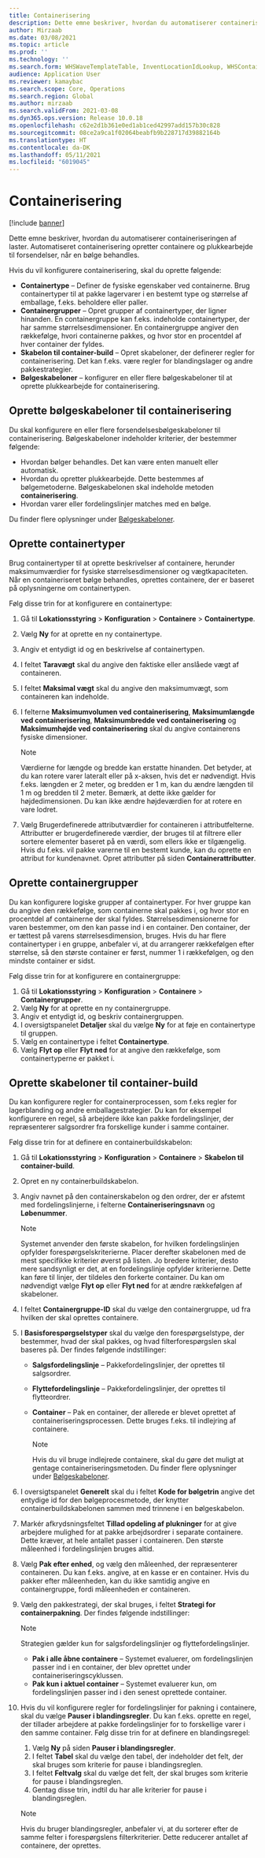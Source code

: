 ```yaml
---
title: Containerisering
description: Dette emne beskriver, hvordan du automatiserer containeriseringen af laster. Automatiseret containerisering opretter containere og plukkearbejde til forsendelser, når en bølge behandles.
author: Mirzaab
ms.date: 03/08/2021
ms.topic: article
ms.prod: ''
ms.technology: ''
ms.search.form: WHSWaveTemplateTable, InventLocationIdLookup, WHSContainerType, WHSContainerGroup, WHSContainerizationTable, WHSContainerizationBreak, WHSCreateContainerBreak, WHSContainerStructure, WHSContainerTable, WHSContainerizatonHistory, WHSContainerPackingPolicyChange, WHSManifestShipmentContainers, WHSAllowedContainerTypeGroup, WHSPostMethod, WHSContainerCreateDialog, WHSContainerCloseDiag, WHSContainer
audience: Application User
ms.reviewer: kamaybac
ms.search.scope: Core, Operations
ms.search.region: Global
ms.author: mirzaab
ms.search.validFrom: 2021-03-08
ms.dyn365.ops.version: Release 10.0.18
ms.openlocfilehash: c62e2d1b361e0ed1ab1ced42997add157b30c828
ms.sourcegitcommit: 08ce2a9ca1f02064beabfb9b228717d39882164b
ms.translationtype: HT
ms.contentlocale: da-DK
ms.lasthandoff: 05/11/2021
ms.locfileid: "6019045"
---
```

# <a name="containerization"></a>Containerisering

[!include [banner](../includes/banner.md)]

Dette emne beskriver, hvordan du automatiserer containeriseringen af laster. Automatiseret containerisering opretter containere og plukkearbejde til forsendelser, når en bølge behandles.

Hvis du vil konfigurere containerisering, skal du oprette følgende:

- **Containertype** – Definer de fysiske egenskaber ved containerne. Brug containertyper til at pakke lagervarer i en bestemt type og størrelse af emballage, f.eks. beholdere eller paller.
- **Containergrupper** – Opret grupper af containertyper, der ligner hinanden. En containergruppe kan f.eks. indeholde containertyper, der har samme størrelsesdimensioner. En containergruppe angiver den rækkefølge, hvori containerne pakkes, og hvor stor en procentdel af hver container der fyldes.
- **Skabelon til container-build** – Opret skabeloner, der definerer regler for containerisering. Det kan f.eks. være regler for blandingslager og andre pakkestrategier.
- **Bølgeskabeloner** – konfigurer en eller flere bølgeskabeloner til at oprette plukkearbejde for containerisering.

## <a name="create-wave-templates-for-containerization"></a>Oprette bølgeskabeloner til containerisering

Du skal konfigurere en eller flere forsendelsesbølgeskabeloner til containerisering. Bølgeskabeloner indeholder kriterier, der bestemmer følgende:

- Hvordan bølger behandles. Det kan være enten manuelt eller automatisk.
- Hvordan du opretter plukkearbejde. Dette bestemmes af bølgemetoderne. Bølgeskabelonen skal indeholde metoden **containerisering**.
- Hvordan varer eller fordelingslinjer matches med en bølge.

Du finder flere oplysninger under [Bølgeskabeloner](wave-templates.md).

## <a name="create-container-types"></a>Oprette containertyper

Brug containertyper til at oprette beskrivelser af containere, herunder maksimumværdier for fysiske størrelsesdimensioner og vægtkapaciteten. Når en containeriseret bølge behandles, oprettes containere, der er baseret på oplysningerne om containertypen.

Følg disse trin for at konfigurere en containertype:

1. Gå til **Lokationsstyring** \> **Konfiguration** \> **Containere** \> **Containertype**.
1. Vælg **Ny** for at oprette en ny containertype.
1. Angiv et entydigt id og en beskrivelse af containertypen.
1. I feltet **Taravægt** skal du angive den faktiske eller anslåede vægt af containeren.
1. I feltet **Maksimal vægt** skal du angive den maksimumvægt, som containeren kan indeholde.
1. I felterne **Maksimumvolumen ved containerisering**, **Maksimumlængde ved containerisering**, **Maksimumbredde ved containerisering** og **Maksimumhøjde ved containerisering** skal du angive containerens fysiske dimensioner.

    > [!NOTE]
    > Værdierne for længde og bredde kan erstatte hinanden. Det betyder, at du kan rotere varer lateralt eller på x-aksen, hvis det er nødvendigt. Hvis f.eks. længden er 2 meter, og bredden er 1 m, kan du ændre længden til 1 m og bredden til 2 meter. Bemærk, at dette ikke gælder for højdedimensionen. Du kan ikke ændre højdeværdien for at rotere en vare lodret.

1. Vælg Brugerdefinerede attributværdier for containeren i attributfelterne. Attributter er brugerdefinerede værdier, der bruges til at filtrere eller sortere elementer baseret på en værdi, som ellers ikke er tilgængelig. Hvis du f.eks. vil pakke varerne til en bestemt kunde, kan du oprette en attribut for kundenavnet. Opret attributter på siden **Containerattributter**.

## <a name="create-container-groups"></a>Oprette containergrupper

Du kan konfigurere logiske grupper af containertyper. For hver gruppe kan du angive den rækkefølge, som containerne skal pakkes i, og hvor stor en procentdel af containerne der skal fyldes. Størrelsesdimensionerne for varen bestemmer, om den kan passe ind i en container. Den container, der er tættest på varens størrelsesdimension, bruges. Hvis du har flere containertyper i en gruppe, anbefaler vi, at du arrangerer rækkefølgen efter størrelse, så den største container er først, nummer 1 i rækkefølgen, og den mindste container er sidst.

Følg disse trin for at konfigurere en containergruppe:

1. Gå til **Lokationsstyring** \> **Konfiguration** \> **Containere** \> **Containergrupper**.
1. Vælg **Ny** for at oprette en ny containergruppe.
1. Angiv et entydigt id, og beskriv containergruppen.
1. I oversigtspanelet **Detaljer** skal du vælge **Ny** for at føje en containertype til gruppen.
1. Vælg en containertype i feltet **Containertype**.
1. Vælg **Flyt op** eller **Flyt ned** for at angive den rækkefølge, som containertyperne er pakket i.

## <a name="create-container-build-templates"></a>Oprette skabeloner til container-build

Du kan konfigurere regler for containerprocessen, som f.eks regler for lagerblanding og andre emballagestrategier. Du kan for eksempel konfigurere en regel, så arbejdere ikke kan pakke fordelingslinjer, der repræsenterer salgsordrer fra forskellige kunder i samme container.

Følg disse trin for at definere en containerbuildskabelon:

1. Gå til **Lokationsstyring** \> **Konfiguration** \> **Containere** \> **Skabelon til container-build**.
1. Opret en ny containerbuildskabelon.
1. Angiv navnet på den containerskabelon og den ordrer, der er afstemt med fordelingslinjerne, i felterne **Containeriseringsnavn** og **Løbenummer**.

    > [!NOTE]
    > Systemet anvender den første skabelon, for hvilken fordelingslinjen opfylder forespørgselskriterierne. Placer derefter skabelonen med de mest specifikke kriterier øverst på listen. Jo bredere kriterier, desto mere sandsynligt er det, at en fordelingslinje opfylder kriterierne. Dette kan føre til linjer, der tildeles den forkerte container. Du kan om nødvendigt vælge **Flyt op** eller **Flyt ned** for at ændre rækkefølgen af skabeloner.

1. I feltet **Containergruppe-ID** skal du vælge den containergruppe, ud fra hvilken der skal oprettes containere.
1. I **Basisforespørgselstyper** skal du vælge den forespørgselstype, der bestemmer, hvad der skal pakkes, og hvad filterforespørgslen skal baseres på. Der findes følgende indstillinger:

      - **Salgsfordelingslinje** – Pakkefordelingslinjer, der oprettes til salgsordrer.
      - **Flyttefordelingslinje** – Pakkefordelingslinjer, der oprettes til flytteordrer.
      - **Container** – Pak en container, der allerede er blevet oprettet af containeriseringsprocessen. Dette bruges f.eks. til indlejring af containere.

        > [!NOTE]
        > Hvis du vil bruge indlejrede containere, skal du gøre det muligt at gentage containeriseringsmetoden. Du finder flere oplysninger under [Bølgeskabeloner](wave-templates.md).

1. I oversigtspanelet **Generelt** skal du i feltet **Kode for bølgetrin** angive det entydige id for den bølgeprocesmetode, der knytter containerbuildskabelonen sammen med trinnene i en bølgeskabelon.
1. Markér afkrydsningsfeltet **Tillad opdeling af plukninger** for at give arbejdere mulighed for at pakke arbejdsordrer i separate containere. Dette kræver, at hele antallet passer i containeren. Den største måleenhed i fordelingslinjen bruges altid.
1. Vælg **Pak efter enhed**, og vælg den måleenhed, der repræsenterer containeren. Du kan f.eks. angive, at en kasse er en container. Hvis du pakker efter måleenheden, kan du ikke samtidig angive en containergruppe, fordi måleenheden er containeren.
1. Vælg den pakkestrategi, der skal bruges, i feltet **Strategi for containerpakning**. Der findes følgende indstillinger:

    > [!NOTE]
    > Strategien gælder kun for salgsfordelingslinjer og flyttefordelingslinjer.

      - **Pak i alle åbne containere** – Systemet evaluerer, om fordelingslinjen passer ind i en container, der blev oprettet under containeriseringscyklussen.
      - **Pak kun i aktuel container** – Systemet evaluerer kun, om fordelingslinjen passer ind i den senest oprettede container.

1. Hvis du vil konfigurere regler for fordelingslinjer for pakning i containere, skal du vælge **Pauser i blandingsregler**. Du kan f.eks. oprette en regel, der tillader arbejdere at pakke fordelingslinjer for to forskellige varer i den samme container. Følg disse trin for at definere en blandingsregel:

    1. Vælg **Ny** på siden **Pauser i blandingsregler**.
    1. I feltet **Tabel** skal du vælge den tabel, der indeholder det felt, der skal bruges som kriterie for pause i blandingsreglen.
    1. I feltet **Feltvalg** skal du vælge det felt, der skal bruges som kriterie for pause i blandingsreglen.
    1. Gentag disse trin, indtil du har alle kriterier for pause i blandingsreglen.

    > [!NOTE]
    > Hvis du bruger blandingsregler, anbefaler vi, at du sorterer efter de samme felter i forespørgslens filterkriterier. Dette reducerer antallet af containere, der oprettes.
